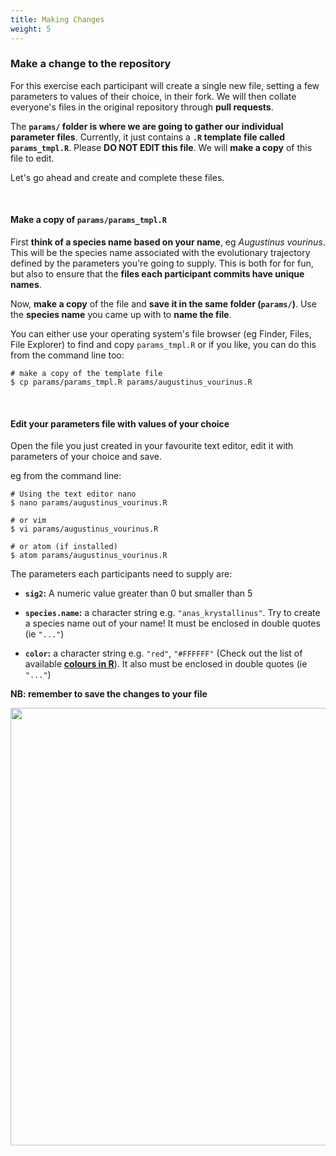 ```yaml
---
title: Making Changes
weight: 5
---
```


### **Make a change to the repository**

For this exercise each participant will create a single new file, setting a few parameters to values of their choice, in their fork. We will then collate everyone's files in the original repository through **pull requests**.

The **`params/` folder is where we are going to gather our individual parameter files**. Currently, it just contains a **`.R` template file called `params_tmpl.R`**. Please **DO NOT EDIT this file**. We will **make a copy** of this file to edit.

Let's go ahead and create and complete these files.

<br>

#### Make a copy of **`params/params_tmpl.R`**

First **think of a species name based on your name**, eg _Augustinus vourinus_. This will be the species name associated with the evolutionary trajectory defined by the parameters you're going to supply. This is both for for fun, but also to ensure that the **files each participant commits have unique names**.

Now, **make a copy** of the file and **save it in the same folder (`params/`)**. Use the **species name** you came up with to **name the file**.

You can either use your operating system's file browser (eg Finder, Files, File Explorer) to find and copy `params_tmpl.R` or if you like, you can do this from the command line too:

```
# make a copy of the template file
$ cp params/params_tmpl.R params/augustinus_vourinus.R
```

<br>

#### Edit your parameters file with values of your choice

Open the file you just created in your favourite text editor, edit it with parameters of your choice and save.

eg from the command line:
```
# Using the text editor nano
$ nano params/augustinus_vourinus.R

# or vim
$ vi params/augustinus_vourinus.R

# or atom (if installed)
$ atom params/augustinus_vourinus.R
```

The parameters each participants need to supply are:

- **`sig2`:** A numeric value greater than 0 but smaller than 5

- **`species.name`:** a character string e.g. `"anas_krystallinus"`. Try to create a species name out of your name! It must be enclosed in double quotes (ie `"..."`)

- **`color`:**  a character string e.g. `"red"`, `"#FFFFFF"` (Check out the list of available [**colours in R**](http://www.stat.columbia.edu/~tzheng/files/Rcolor.pdf)). It also must be enclosed in double quotes (ie `"..."`)

**NB: remember to save the changes to your file**

<img src="/images/params-nano.png" width="700px" />

<br>
